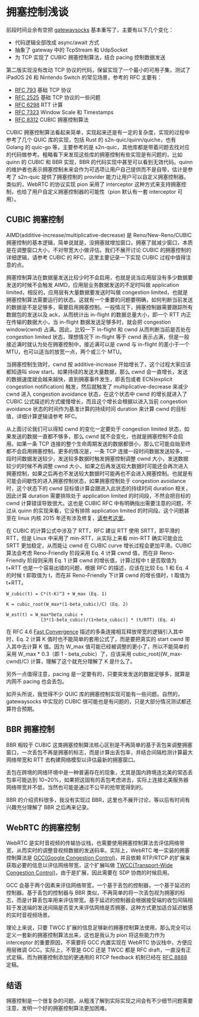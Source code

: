 # 拥塞控制浅谈

前段时间业余有空把 [gatewaysocks](https://github.com/airtrack/gatewaysocks) 基本重写了，主要有以下几个变化：

* 代码逻辑全部改成 async/await 方式
* 抽象了 gateway 中的 TcpStream 和 UdpSocket
* 为 TCP 实现了 CUBIC 拥塞控制算法，结合 pacing 控制数据发送

第二版实现没有改动 TCP 协议的代码，保留实现了一个最小的可用子集，测试了 iPadOS 26 和 Nintendo Switch 的常见场景，参考的 RFC 主要有：

* [RFC 793](https://datatracker.ietf.org/doc/html/rfc793) 基础 TCP 协议
* [RFC 2525](https://datatracker.ietf.org/doc/html/rfc2525) 基础 TCP 协议的一些问题
* [RFC 6298](https://datatracker.ietf.org/doc/html/rfc6298) RTT 计算
* [RFC 7323](https://datatracker.ietf.org/doc/html/rfc7323) Window Scale 和 Timestamps
* [RFC 8312](https://datatracker.ietf.org/doc/html/rfc8312) CUBIC 拥塞控制算法

CUBIC 拥塞控制算法看起来简单，实现起来还是有一定的复杂度，实现的过程中参考了几个 QUIC 库的实现，包括 Rust 的 s2n-quic/quinn/quiche，也有 Golang 的 quic-go 等，主要参考的是 s2n-quic，其他库都是带着问题去找对应的代码做参考。粗略看下来发现这些库的拥塞控制有些实现是有问题的，比如 quinn 的 CUBIC 和 BBR 实现，BBR 的代码实现中甚至可以看到无效代码。quinn 的维护者也表示拥塞控制未来会作为可选项让用户自己提供而不是自带，估计是参考了 s2n-quic 提供了拥塞控制的 provider 能力让用户可以自定义拥塞控制器。类似的，WebRTC 的协议实现 pion 采用了 interceptor 这种方式来支持拥塞控制，也给了用户自定义拥塞控制器的可能性（pion 默认有一套 interceptor 可用）。

## CUBIC 拥塞控制

AIMD(additive-increase/multiplicative-decrease) 是 Reno/New-Reno/CUBIC 拥塞控制的基本逻辑，简单说就是，没拥塞就增加窗口，拥塞了就减少窗口，本质是在调整窗口大小，不对带宽大小做评估。我们不展开讨论 CUBIC 的拥塞控制的详细逻辑，请参考 CUBIC 的 RFC，这里主要记录一下实现 CUBIC 过程中值得注意的点。

拥塞控制算法在数据量发送比较少时不会启用，也就是说当应用层没有多少数据要发送的时候不会触发 AIMD，应用层业务数据发送的不足时叫做 application limited，相反的，应用层有大量数据要发送时叫做 congestion limited，也就是拥塞控制算法需要运行的状态。这就有一个重要的问题要明确，如何判断当前发送的数据是不是足够多，需要启用拥塞控制。一般情况下，拥塞控制器需要跟踪所有数据包的发送以及 ack，从而统计出 in-flight 的数据总量大小，即一个 RTT 内正在传输的数据大小，当 in-flight 数据发送足够多时，就会把 congestion window(cwnd) 占满。因此，比较一下 in-flight 和 cwnd 从而判断当前是否处在 congestion limited 状态，理想情况下 in-flight 等于 cwnd 表示占满，但是一般接近满时就认为处在拥塞控制中，接近满可以是 cwnd 与 in-flight 的差小于一个 MTU，也可以适当的放宽一点，两个或三个 MTU。

当拥塞控制生效时，cwnd 按 additive-increase 开始增长了，这个过程大家应该都知道叫 slow start。如果持续的发送大量数据，那么 cwnd 会一直增长，发送的数据速度就会越来越快，直到拥塞事件发生，即丢包或者 ECN(explicit congestion notification) 触发，然后就触发了 multiplicative-decrease 来减少 cwnd 进入 congestion avoidance 状态，在这个状态中 cwnd 的增长就进入了 CUBIC 公式描述的方式缓慢增长，而且这个增长会根据以进入当前 congestion avoidance 状态的时间作为基准计算的持续时间 duration 来计算 cwnd 的目标值，详细计算逻辑请参考 RFC。

从上面讨论我们可以得知 cwnd 的变化一定要处于 congestion limited 状态，如果发送的数据一直都不够多，那么 cwnd 就不会变化，也就是拥塞控制不会启用。如果一条 TCP 连接的整个生命周期发送的数据都很小，那么它可能自始至终都不会启用拥塞控制。更多的情况是，一条 TCP 连接一段时间数据发送较多，一段时间数据发送较少，发送较多数据时触发拥塞控制调整 cwnd 大小，发送数据较少的时候不再调整 cwnd 大小，如果之后再发送较大数据时可能还会再次进入拥塞控制，如果之后再也不发送较大数据时可能再也不会进入拥塞控制。也就是有可能会间歇性的进入拥塞控制状态，如果拥塞控制处于 congestion avoidance 时，这个状态下的 cwnd 目标值计算会跟进入此状态的持续时间 duration 相关，因此计算 duration 需要排除处于 application limited 的时间段，不然会把目标的 cwnd 计算错误导致很大。这也是 CUBIC RFC 中有明确指出需要注意的问题，不过从 quinn 的实现来看，它没有排除 application limited 的时间段。这个问题甚至在 linux 内核 2015 年还有涉及修复，[请参考这里](https://github.com/torvalds/linux/commit/30927520dbae297182990bb21d08762bcc35ce1d)。

在 CUBIC 的计算公式中涉及了 RTT，RFC 建议 RTT 使用 SRTT，即平滑的 RTT，但是 Linux 中采用了 min-RTT，从实际上来看 min-RTT 确实可能会比 SRTT 更加稳定，从而能让 cwnd 在 CUBIC curve 增长过程会更加平滑。CUBIC 算法会考虑 Reno-Friendly 阶段采用 Eq. 4 计算 cwnd 值，而在非 Reno-Friendly 阶段则采用 Eq. 1 计算 cwnd 的增长值，计算过程中 t 是否取值为 t+RTT 也是一个容易出错的问题，根据 RFC 的描述，应该在比较 Eq. 1 和 Eq. 4 的时候 t 即取值为 t，而在非 Reno-Friendly 下计算 cwnd 的增长值时，t 取值为 t+RTT。

```
W_cubic(t) = C*(t-K)^3 + W_max (Eq. 1)

K = cubic_root(W_max*(1-beta_cubic)/C) (Eq. 2)

W_est(t) = W_max*beta_cubic +
             [3*(1-beta_cubic)/(1+beta_cubic)] * (t/RTT) (Eq. 4)
```

在 RFC 4.6 [Fast Convergence](https://datatracker.ietf.org/doc/html/rfc8312#section-4.6) 描述的多条连接相互释放带宽的逻辑引入其中时，Eq. 2 计算 K 值时也不能简单的套用公式了，而是要把真实的 start cwnd 带入其中去计算 K 值。因为 W_max 值可能已经被调整的更小了，所以不能简单的采用 W_max * 0.3（即 1 - beta_cubic）了，应该采用 cubic_root((W_max-cwnd)/C) 计算，理解了这个就充分理解了 K 是什么了。

另外一点值得注意，pacing 是一定要有的，只要突发发送的数据足够多，就算是内网不 pacing 也会丢包。

如开头所说，我觉得不少 QUIC 库的拥塞控制实现可能有一些问题。自然的，gatewaysocks 中实现的 CUBIC 很可能也是有问题的，只是大部分情况测试都还算符合预期。


## BBR 拥塞控制

BBR 相较于 CUBIC 这类拥塞控制算法核心区别是不再简单的基于丢包来调整拥塞窗口，一次丢包不再是拥塞的标志，而是计算出丢包率，并结合间隔检测计算最大网络带宽和 RTT 去构建网络模型以评估最新的拥塞窗口。

丢包在跨境的网络环境中是一种普遍存在的现象，尤其是国内跨境连北美的常态丢包率可能达到 10~20%，如果把这固有的丢包考虑进去，实际上连接北美服务器网络带宽并不低，当然也可能是通过不公平的抢带宽得到的。

BBR 的介绍资料很多，我没有实现过 BBR，这里也不展开讨论，等以后有时间有兴趣充分理解了 BBR 之后再来记录。

## WebRTC 的拥塞控制

WebRTC 是实时音视频的传输协议栈，也需要使用拥塞控制算法去评估网络带宽，从而实时的调整音视频数据的发送码率。实际上，WebRTC 唯一实装的拥塞控制算法是 [GCC(Google Congestion Control)](https://datatracker.ietf.org/doc/html/draft-ietf-rmcat-gcc-02)，并且依赖 RTP/RTCP 的扩展来获取必要的信息以评估网络带宽，这个扩展叫做 [TWCC(Transport-Wide Congestion Control)](https://webrtc.googlesource.com/src/+/refs/heads/main/docs/native-code/rtp-hdrext/transport-wide-cc-02/README.md)，由于是扩展，因此需要在 SDP 协商的时候启用。

GCC 会基于两个因素来评估网络带宽，一个基于丢包的控制器，一个基于延迟的控制器。基于丢包的控制器与 BBR 类似，不再简单的将一次丢包视为拥塞的标志，而是计算丢包率用来评估带宽。基于延迟的控制器会根据接受端的收包间隔相较于发送端的发送间隔是否变大来评估网络是否拥塞，这种方式更加适合延迟敏感的实时音视频场景。

理论上来说，只要 TWCC 扩展的信息足够新的拥塞控制算法使用，那么完全可以定义一套新的拥塞控制算法出来，这也是我认为 pion 将这些能力作为 interceptor 的重要原因，不需要将 GCC 内置实现在 WebRTC 协议栈中，方便应用层微调 GCC。实际上，不管是 GCC 还是 TWCC 都是 RFC draft，一直没有正式定稿，而为拥塞控制添加的更通用的 RTCP feedback 机制已经在 [RFC 8888](https://datatracker.ietf.org/doc/html/rfc8888) 定稿。


## 结语

拥塞控制是一个很复杂的问题，从粗浅了解到实际实现之间会有不少细节问题需要注意，发明一个好的拥塞控制算法更加困难。
